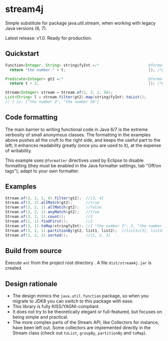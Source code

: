 # stream4j
Simple substitute for package java.util.stream, when working with legacy Java versions (6, 7).

Latest release: v1.0. Ready for production.

## Quickstart
```java
Function<Integer, String> stringifyInt =/*						@formatter:off*/ new Function<Integer, String>() { @Override public String apply(Integer t)  {
  return "the number " + t; 									}}; /*@formatter:on*/

Predicate<Integer> gt2 =/* 										@formatter:off*/ new Predicate<Integer>() { @Override public boolean test(Integer t){
  return t > 2; 												}}; /*@formatter:on*/

Stream<Integer> stream = Stream.of(1, 3, 2, 56);
List<String> l = stream.filter(gt2).map(stringifyInt).toList();
// l is: ["the number 3", "the number 56"]
```

## Code formatting
The main barrier to writing functional code in Java 6/7 is the extreme verbosity of small anonymous classes. The formatting in the examples above pushes all the cruft to the right side, and keeps the useful part to the left; it enhances readability greatly (once you are used to it), at the expense of writability.

This example uses ```@formatter``` directives used by Eclipse to disable formatting (they must be enabled in the Java formatter settings, tab "Off/on tags"); adapt to your own formatter.

## Examples
```java
Stream.of(3, 2, 1, 4).filter(gt2);  //[3, 4]
Stream.of(3, 2).allMatch(gt2);      //true
Stream.of(3, 2, 1).allMatch(gt2);   //false
Stream.of(3, 2, 1).anyMatch(gt2);   //true
Stream.of(3, 2, 1).count();         //3
Stream.of(2, 1).findFirst();        //2
Stream.of(3, 1).toMap(stringfyInt); //{ "the number 3": 3, "the number 1": 1 }
Stream.of(3, 2, 1).partitionBy(gt2, list1, list2);  //list1=[3], list2=[2, 1]
Stream.of(3, 2, 1).sorted();        //[1, 2, 3]
```

## Build from source
Execute ```ant``` from the project root directory . A file ```dist/stream4j.jar``` is  created. 

## Design rationale
* The design mimics the ```java.util.function``` package, so when you migrate to JDK8 you can switch to this package with ease.
* This library is fully KISS/YAGNI-compliant.
* It does not try to be theoretically elegant or full-featured, but focuses on being simple and practical.
* The more complex parts of the Stream API, like Collectors for instance, have been left out. Some collectors are implemented directly in the Stream class (check out ```toList```, ```groupBy```, ```partitionBy``` and ```toMap```).
